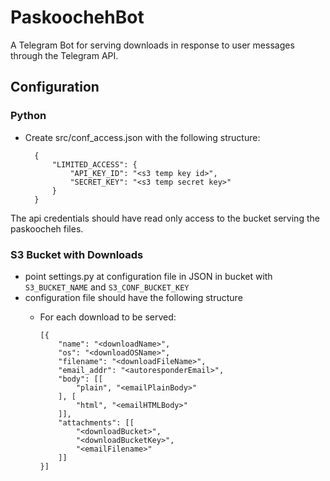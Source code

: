 # PaskoochehBot

A Telegram Bot for serving downloads in response to user messages through the Telegram API.

## Configuration

### Python

* Create src/conf_access.json with the following structure:

        {
            "LIMITED_ACCESS": {
                "API_KEY_ID": "<s3 temp key id>",
                "SECRET_KEY": "<s3 temp secret key>"
            }
        }

The api credentials should have read only access to the bucket serving the paskoocheh files.

### S3 Bucket with Downloads

* point settings.py at configuration file in JSON in bucket with `S3_BUCKET_NAME` and `S3_CONF_BUCKET_KEY`
* configuration file should have the following structure
  * For each download to be served:

        [{
            "name": "<downloadName>",
            "os": "<downloadOSName>",
            "filename": "<downloadFileName>",
            "email_addr": "<autoresponderEmail>",
            "body": [[
                "plain", "<emailPlainBody>"
            ], [
                "html", "<emailHTMLBody>"
            ]],
            "attachments": [[
                "<downloadBucket>",
                "<downloadBucketKey>",
                "<emailFilename>"
            ]]
        }]

